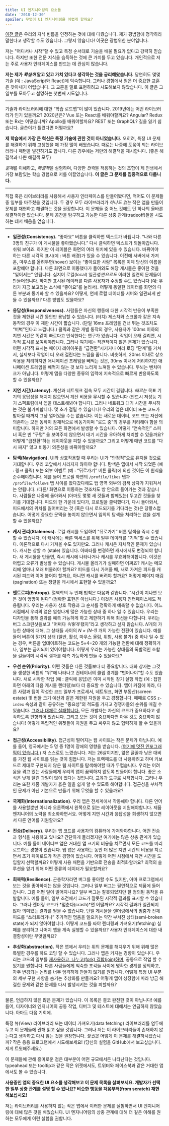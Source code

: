 ```yaml
---
title: UI 엔지니어링의 요소들
date: '2018-12-30'
spoiler: 무엇이 UI 엔지니어링을 어렵게 할까요?
---
```


[이전 글](/things-i-dont-know-as-of-2018/)은 우리의 지식 빈틈을 인정하는 것에 대해 다뤘습니다. 제가 평범함에 정착하라 말한다고 생각할 수도 있습니다. 그렇지 않습니다! 이곳은 광범위한 분야입니다.

저는 "어디서나 시작”할 수 있고 특정 순서대로 기술을 배울 필요가 없다고 강력히 믿습니다. 하지만 또한 전문 지식을 습득하는 것에 큰 가치를 두고 있습니다. 개인적으로 저는 주로 사용자 인터페이스를 만드는 데 관심이 많습니다.

**저는 제가 *확실히* 알고 있고 가치 있다고 생각하는 것을 궁리해왔습니다.** 당연히도 몇몇 기술 (예 : JavaScript와 React)에 익숙합니다. 그러나 경험에서 얻은 더 중요한 교훈은 찾아내기 어렵습니다. 그 교훈을 말로 표현하려고 시도해보지 않았습니다. 이 글은 그 일부를 모아두고 설명하는 첫번째 시도입니다.

---

기술과 라이브러리에 대한 “학습 로드맵”이 많이 있습니다. 2019년에는 어떤 라이브러리가 인기 있을까요? 2020년은? Vue 또는 React를 배워야할까요? Angular? Redux 또는 Rx는 어떻습니까? Apollo를 배워야할까요? REST 또는 GraphQL? 길을 잃기 쉽습니다. 글쓴이가 틀렸다면 어떨까요?

**제 학습에서 가장 큰 혁신은 특정 기술에 관한 것이 아니었습니다.** 오히려, 특정 UI 문제를 해결하기 위해 고생했을 때 가장 많이 배웠습니다. 때로는 나중에 도움이 되는 라이브러리나 패턴을 발견하기도 합니다. 다른 경우에는 저만의 해결책을 제시합니다. (좋은 해결책과 나쁜 해결책 모두)

*문제*를 이해하고, *해결책*을 실험하며, 다양한 *전략*을 적용하는 것의 조합이 제 인생에서 가장 보람있는 학습 경험으로 저를 이끌었습니다. **이 글은 그 문제를 집중적으로 다룹니다.**

---

직접 혹은 라이브러리를 사용해서 사용자 인터페이스를 만들어봤다면, 적어도 이 문제들 중 일부를 마주쳤을 것입니다. 두 경우 모두 라이브러리가 _하나도 없는_ 작은 앱을 만들어 문제를 재현하고 해결하는 것을 권장합니다. 이 문제들 중 어느 것에도 단 하나의 올바른 해결책이란 없습니다. 문제 공간을 탐구하고 가능한 다른 상충 관계(tradeoff)들을 시도하는 데서 배움을 얻습니다.

---

* **일관성(Consistency).** “좋아요” 버튼을 클릭하면 텍스트가 바뀝니다. “나와 다른 3명의 친구가 이 게시물을 좋아했습니다.” 다시 클릭하면 텍스트가 되돌아갑니다. 쉬워 보이죠. 하지만 이 레이블은 화면의 여러 위치에 있을 수 있습니다. 바뀌어야 하는 다른 시각적 표시(예 : 버튼 배경)가 있을 수 있습니다. 이전에 서버에서 가져온, 마우스를 올려두면(hover) 보이는 “좋아요한 사람” 목록은 이제 당신의 이름을 포함해야 합니다. 다른 화면으로 이동했다가 돌아와도 해당 게시물은 좋아한 것을 "잊어서는” 안됩니다. 심지어 로컬(local) 일관성*만으로도* 이러한 일련의 문제들이 만들어집니다. 하지만 표시된 데이터를 다른 사용자가 수정할 수도 있습니다 (예: 우리가 지금 보고있는 소식에 “좋아요”를 눌러서). 어떻게 동일한 데이터를 화면의 다른 부분과 동기화 할 수 있을까요? 어떻게, 언제 로컬 데이터를 서버와 일관되게 만들 수 있을까요? 다른 방법도 있을까요?

* **응답성(Responsiveness).** 사람들은 자신의 행동에 대한 시각적 반응이 부족한 것을 제한된 시간 동안만 용납할 수 있습니다. (터치) 제스처와 스크롤과 같은 지속 동작의 경우 이 제한 시간이 짧습니다. (단일 16ms 프레임을 건너 뛰는 것조차도 “버벅”인다고 느낍니다.) 클릭과 같은 개별 동작의 경우, 사용자가 100ms 이하의 지연 시간은 똑같이 빠르다고 인식한다는 연구가 있습니다. 작업이 오래 걸리면, 시각적 표시를 보여줘야합니다. 그러나 여기에는 직관적이지 않은 문제가 있습니다. 어떤 시각적 표시는 페이지 레이아웃을 “급전환”시키거나 여러 로딩 “단계”를 거쳐서, 실제보다 작업이 더 오래 걸린다는 느낌을 줍니다. 비슷하게, 20ms 이내로 상호 작용을 처리하지만 애니메이션 프레임을 빼먹는 것은, 30ms 이내에 처리하지만 애니메이션 프레임을 빼먹지 않는 것 보다 느리게 느껴질 수 있습니다. 두뇌는 벤치마크가 아닙니다. 어떻게 앱을 다양한 종류의 입력에 지속적으로 빠르게 반응하도록 할 수 있을까요?

* **지연 시간(Latency).** 계산과 네트워크 접속 모두 시간이 걸립니다. *때로는* 목표 기기의 응답성을 해치지 않으면서 계산 비용을 무시할 수 있습니다 (반드시 저성능 기기 스펙트럼에서 앱을 테스트해봐야 합니다). 그러나 네트워크 대기 시간을 무시하는 것은 불가피합니다. 몇 초가 걸릴 수 있습니다! 우리의 앱은 데이터 또는 코드가 받아질 때까지 그냥 얼어있을 수는 없습니다. 이는 새로운 데이터, 코드 또는 자산에 의존하는 모든 동작이 잠재적으로 비동기이며 "로드 중"의 경우를 처리해야 함을 의미합니다. 하지만 거의 모든 화면에서 발생할 수 있습니다. 어떻게 “연속적인” 스피너 혹은 빈 "구멍" 을 보여주지 않으면서 대기 시간을 우아하게 처리할 수 있을까요? 어떻게 "급전환”하는 레이아웃을 피할 수 있을까요? 그리고 어떻게 매번 코드를 “다시 짜지” 않고 비동기 의존성을 바꿔야할까요?

* **탐색(Navigation).** UI와 상호작용할 때 우리는 UI가 "안정적"으로 유지될 것으로 기대합니다. 우리 코앞에서 사라지지 않아야 합니다. 탐색은 앱에서 시작 되었든 (예 : 링크 클릭) 또는 외부 이벤트 (예 : “뒤로가기” 버튼 클릭)에 의한 것이든 이 원칙을 준수해야합니다. 예를 들어 프로필 화면의 `/profile/likes`  탭과  `/profile/follows` 탭 사이를 왔다갔다해도 탭 영역 외부의 검색 상자가 지워져서는 안됩니다. /다른/ 화면으로 이동하는 것조차도 방 안으로 들어가는 것과 같습니다. 사람들은 나중에 돌아와서 (아마도 몇몇 새 것들과 함께있는) 두고간 것들을 찾기를 기대합니다. 피드의 한 가운데 있다가, 프로필을 클릭했다가, 다시 돌아와서, 피드에서의 위치를 잃어버리는 것 (혹은 다시 로드되기를 기다리는 것)은 당황스럽습니다. 어떻게 중요한 문맥을 놓지지 않으면서 임의의 탐색을 처리하는 앱을 설계할 수 있을까요?

* **캐시 관리(Staleness).** 로컬 캐시를 도입하여 "뒤로가기” 버튼 탐색을 즉시 수행 할 수 있습니다. 이 캐시에는 빠른 액세스를 위해 일부 데이터를 "기억"할 수 있습니다. 이론적으로 다시 가져올 수도 있지만요. 그러나 캐시은 자체적인 문제가 있습니다. 캐시는 상할 수 (stale) 있습니다. 아바타를 변경하면 캐시에서도 변경되야 합니다. 새 게시물을 만들면, 즉시 캐시에 나타나거나 캐시를 무효화해야합니다. 이것은 어렵고 오류가 발생할 수 있습니다. 게시물 올리기가 실패하면 어쩌죠? 캐시는 메모리에 얼마나 오래 머물러야 할까요? 피드를 다시 가져올 때, 새로 가져온 피드를 캐시된 피드와 이어 붙어야 할까요, 아니면 캐시를 버려야 할까요? 어떻게 페이지 매김(pagination) 또는 정렬을 캐시에서 표현할 수 있을까요?

* **엔트로피(Entropy).** 열역학의 두 번째 법칙은 다음과 같습니다. "시간이 지나면 모든 것이 엉망이 된다" (정확한 표현은 아닙니다.) 이것은 사용자 인터페이스에도 적용됩니다. 우리는 사용자 상호 작용과 그 순서를 정확하게 예측할 수 없습니다. 어느 시점에서 우리의 앱은 엄청나게 많은 가능한 상태 중 하나 일 수 있습니다. 우리는 디자인을 통해 결과를 예측 가능하게 하고 제한하기 위해 최선을 다합니다. 우리는 버그 스크린샷을보고 "어쩌다 _이렇게_ 됐지”라고 생각하고 싶지 않습니다. *N*개의 가능한 상태에 대해, 그 상태들 사이의 *N × (N-1)* 개의 가능한 전환이 있습니다. 예를 들어 버튼이 5가지 상태 (일반, 활성, 마우스 올림, 위험, 사용 불가) 중 하나 일 수 있는 경우, 버튼을 업데이트하는 코드는 5×4=20 개의 가능한 전환에 대해 정확하거나, 일부는 금지되어 있어야합니다. 어떻게 우리는 가능한 상태들의 폭발적인 조합을 길들이며 시각적 결과를 예측 가능하게 만들 수 있을까요?

* **우선 순위(Priority).** 어떤 것들은 다른 것들보다 더 중요합니다. 대화 상자는 그것을  생성한 버튼의 "위"에 나타나고 컨테이너의 클립 경계를 “벗어나야”할 수도 있습니다. 새로 시작한 작업 (예 : 클릭에 응답)은 이미 시작된 장기 실행 작업 (예 : 접힌 화면 아래의 다음 게시물 렌더링)보다 더 중요할 수 있습니다. 앱이 커짐에 따라, 다른 사람과 팀이 작성한 코드 일부가 프로세서, 네트워크, 화면 부동산(screen estate) 및 번들 크기 예산과 같은 제한된 자원을 두고 경쟁합니다. 때때로 CSS `z-index` 속성과 같이 공유하는 "중요성"의 척도를 가지고 경쟁자들의 순위를 매길 수 있습니다. [그러나 대체로 실패합니다.](https://devblogs.microsoft.com/oldnewthing/20050607-00/?p=35413) 모든 개발자는 자신의 코드가 중요하다고 생각하도록 편향되어 있습니다. 그리고 모든 것이 중요하다면 아무 것도 중요하지 않습니다! 어떻게 독립적인 위젯들이 자원을 두고 싸우지 않고 협력하게 할 수 있을까요?

* **접근성(Accessibility)**. 접근성이 떨어지는 웹 사이트는 작은 문제가 아닙니다. 예를 들어, 영국에서는 5 명 중 1명이 장애의 영향을 받습니다. [(여기에 멋진 인포그래픽이 있습니다.)](https://www.abrightclearweb.com/web-accessibility-in-the-uk/) 저 스스로도 느꼈습니다. 저는 26살이지만, 얇은 글꼴과 낮은 대비를 가진 웹 사이트를 읽는 것이 힘듭니다. 저는 트랙패드를 더 사용하려고 하며 키보드로 제대로 구현되지 않은 웹 사이트를 탐색해야할 때가 두렵습니다. 우리는 어려움을 겪고 있는 사람들에게 우리의 앱이 끔찍하지 않도록 만들어야 합니다. 좋은 소식은 낮게 달린 과일이 많이 있다는 것입니다. 교육과 도구로 시작합니다. 그러나 우리는 또한 제품 개발자가 옳은 일을 쉽게 할 수 있도록 해야합니다. 접근성을 부차적인 문제가 아닌 기본으로 만들기 위해 무엇을 할 수 있을까요?

* **국제화(Internationalization)**. 우리 앱은 전세계에서 작동해야 합니다. 다른 언어를 사용할뿐만 아니라 오른쪽에서 왼쪽으로 읽는 레이아웃을 지원해야합니다. 제품 엔지니어의 노력을 최소화하면서요. 어떻게 지연 시간과 응답성을 희생하지 않으면서 다른 언어를 지원할까요?

* **전송(Delivery).** 우리는 앱 코드를 사용자의 컴퓨터에 가져와야합니다. 어떤 전송과 형식을 사용하고 있나요? 간단하게 들리겠지만 여기에는 많은 상충 관계가 있습니다. 예를 들어 네이티브 앱은 거대한 앱 크기의 비용을 치르면서 모든 코드를 미리 로드하는 경향이 있습니다. 웹 앱은 사용하는 동안 더 많은 지연 시간의 비용을 치르면서 초기 페이로드가 작은 경향이 있습니다. 어떻게 어떤 시점에서 지연 시간을 도입할지 선택할까요? 어떻게 사용 패턴을 기반으로 전송을 최적화할까요? 최적의 솔루션을 얻기 위해 어떤 종류의 데이터가 필요할까요?

* **회복력(Resilience).** 곤충학자라면 버그를 좋아할 수도 있지만, 아마 프로그램에서 보는 것을 좋아하지는 않을 것입니다. 그러나 일부 버그는 필연적으로 제품에 들어갑니다. 그럼 어떤 일이 벌어지나요? 일부 버그는 잘못되었지만 잘 정의된 동작을 유발합니다. 예를 들어, 일부 조건에서 코드가 잘못된 시각적 결과를 표시할 수 있습니다. 그러나 렌더링 코드가 *멈춘다(crash)*면 어떨까요? 시각적 결과가 일관되지 않아 의미있는 결과를 얻을 수 없습니다. 단일 게시물을 렌더링에서의 멈춤가 전체 피드를 “쓰러트리거나” 추가적인 멈춤을 일으키는 약간 부서진 상태(semi-broken state)가 되지 않아야합니다. 어떻게 코드를 짜야 렌더링과 가져오기(fetching) 실페를 분리하고 나머지 앱을 계속 실행할 수 있을까요? 사용자 인터페이스에 대한 내결함성이란 무엇일까요?

* **추상화(abstraction).** 작은 앱에서 우리는 위의 문제를 해치우기 위해 위해 많은 특별한 경우를 하드 코딩 할 수 있습니다. 그러나 앱은 커지는 경향이 있습니다. 우리는 코드의 일부를 [재사용하고, 나누고(fork) 결합(join)하며](/optimized-for-change/), 공동으로 작업 할 수 있기를 원합니다. 다른 사람들에게 익숙한 조각들 사이에 명확한 경계를 정의하고, 자주 변경되는 논리를 너무 엄격하게 만들지 않기를 원합니다. 어떻게 특정 UI 부분의 세부 구현 사항을 숨기는 추상화를 만들까요? 어떻게 앱이 성장함에 따라 방금 해결한 문제와 같은 문제를 다시 발생시키는 것을 피할까요?

---

물론, 언급하지 않은 많은 문제가 있습니다. 이 목록은 결코 완전한 것이 아닙니다! 예를 들어, 디자이너와 엔지니어의 공동 작업, 디버그 및 테스트에 대해서는 언급하지 않았습니다. 아마도 다음 기회에.

특정 뷰(View) 라이브러리 또는 데이터 가져오기(data fetching) 라이브러리를 염두에 두고 이 문제들에 관해 읽고 싶을 것입니다. 그러나 저는 이 라이브러리들이 존재하지 않는다고 생각하고 다시 읽는 것을 권장합니다. *당신은* 어떻게 이 문제를 해결하시겠습니까? 작은 응용 프로그램에서 시도해보세요! (당신의 실험을 GitHub에서 보고싶습니다. 제게 트윗해주세요.)

이 문제들에 관해 흥미로운 점은 대부분이 어떤 규모에서든 나타난다는 것입니다. typeahead 또는 tooltip과 같은 작은 위젯에서도, 트위터와 페이스북과 같은 거대한 앱에서도 볼 수 있습니다.

**사용중인 앱의 중요한 UI 요소를 생각해보고 이 문제 목록을 살펴보세요. 개발자가 선택한 일부 상충 관계를 설명 할 수 있나요? 비슷한 행동을 처음부터(from scratch) 재현 해보십시오!**

저는 라이브러리를 사용하지 않는 작은 앱에서 이러한 문제를 실험하면서 UI 엔지니어링에 대해 많은 것을 배웠습니다. UI 엔지니어링의 상충 관계에 대해 더 깊은 이해를 원하는 모두에게 이런 실험을 권합니다.
